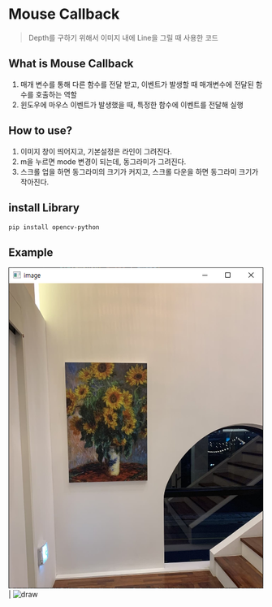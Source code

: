 # Mouse Callback
> Depth를 구하기 위해서 이미지 내에 Line을 그릴 때 사용한 코드

## What is Mouse Callback
1. 매개 변수를 통해 다른 함수를 전달 받고, 이벤트가 발생할 때 매개변수에 전달된 함수를 호출하는 역할 
2. 윈도우에 마우스 이벤트가 발생했을 때, 특정한 함수에 이벤트를 전달해 실행

## How to use?
1. 이미지 창이 띄어지고, 기본설정은 라인이 그려진다.
2. m을 누르면 mode 변경이 되는데, 동그라미가 그려진다. 
3. 스크롤 업을 하면 동그라미의 크기가 커지고, 스크롤 다운을 하면 동그라미 크기가 작아진다.

## install Library
```
pip install opencv-python
```

## Example
![원본](Example_image/origin.PNG) | ![draw](Example_image/draw.PNG)
